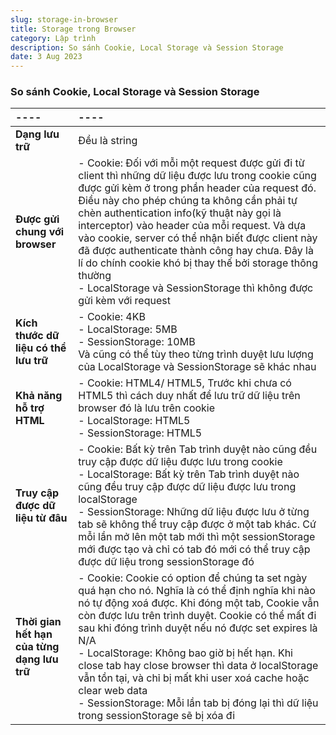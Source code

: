 ```yaml
---
slug: storage-in-browser
title: Storage trong Browser
category: Lập trình
description: So sánh Cookie, Local Storage và Session Storage
date: 3 Aug 2023
---
```

### So sánh Cookie, Local Storage và Session Storage

| ---- | ---- |
|:-------|:------|
| **Dạng lưu trữ** | Đều là string |
|  **Được gửi chung với browser**  |  - Cookie: Đối với mỗi một request được gửi đi từ client thì những dữ liệu được lưu trong cookie cũng được gửi kèm ở trong phần header của request đó.  Điều này cho phép chúng ta không cần phải tự chèn authentication info(kỹ thuật này gọi là interceptor) vào header của mỗi request. Và dựa vào cookie, server có thể nhận biết được client này đã được authenticate thành công hay chưa. Đây là lí do chính cookie khó bị thay thế bởi storage thông thường <br /> - LocalStorage và SessionStorage thì không được gửi kèm với request  |
|  **Kích thước dữ liệu có thể lưu trữ**  |  - Cookie: 4KB <br /> - LocalStorage: 5MB  <br /> - SessionStorage: 10MB  <br /> Và cũng có thể tùy theo từng trình duyệt lưu lượng của LocalStorage và SessionStorage sẽ khác nhau |
| **Khả năng hỗ trợ HTML** | - Cookie: HTML4/ HTML5, Trước khi chưa có HTML5 thì cách duy nhất để lưu trữ dữ liệu trên browser đó là lưu trên cookie<br /> - LocalStorage: HTML5 <br /> - SessionStorage: HTML5 |
| **Truy cập được dữ liệu từ đâu**  | - Cookie: Bất kỳ trên Tab trình duyệt nào cũng đều truy cập được dữ liệu được lưu trong cookie <br /> - LocalStorage: Bất kỳ trên Tab trình duyệt nào cũng đều truy cập được dữ liệu được lưu trong localStorage <br /> - SessionStorage: Những dữ liệu được lưu ở từng tab sẽ không thể truy cập được ở một tab khác. Cứ mỗi lần mở lên một tab mới thì một sessionStorage mới được tạo và chỉ có tab đó mới có thể truy cập được dữ liệu trong sessionStorage đó|
| **Thời gian hết hạn của từng dạng lưu trữ** | - Cookie: Cookie có option để chúng ta set ngày quá hạn cho nó. Nghĩa là có thể định nghĩa khi nào nó tự động xoá được. Khi đóng một tab, Cookie vẫn còn được lưu trên trình duyệt. Cookie có thể mất đi sau khi đóng trình duyệt nếu nó được set expires là N/A <br /> - LocalStorage: Không bao giờ bị hết hạn. Khi close tab hay close browser thì data ở localStorage vẫn tồn tại, và chỉ bị mất khi user xoá cache hoặc clear web data <br /> - SessionStorage: Mỗi lần tab bị đóng lại thì dữ liệu trong sessionStorage sẽ bị xóa đi |
